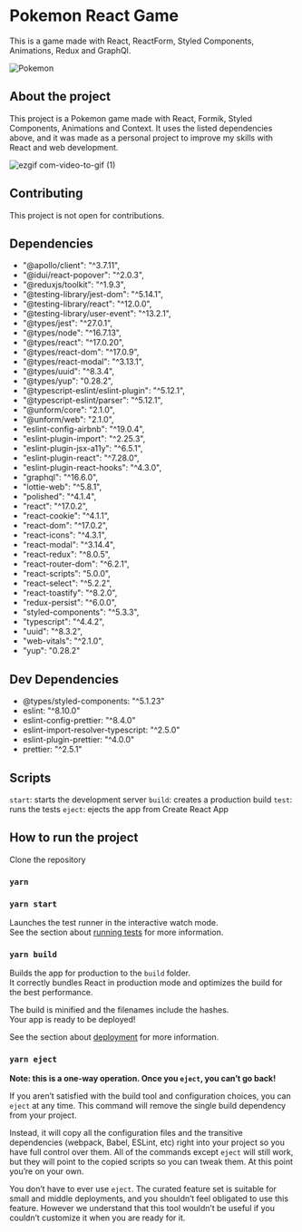 # Pokemon React Game

This is a game made with React, ReactForm, Styled Components, Animations, Redux and GraphQl.

![Pokemon](https://user-images.githubusercontent.com/15384670/229601936-c34d27ee-afe0-4750-a69c-090c576e557d.png)
                     

## About the project

This project is a Pokemon game made with React, Formik, Styled Components, Animations and Context. It uses the listed dependencies above, and it was made as a personal project to improve my skills with React and web development.

![ezgif com-video-to-gif (1)](https://user-images.githubusercontent.com/15384670/230655249-cb3355f8-9384-4656-9e25-75f68b75649f.gif)




## Contributing

This project is not open for contributions.

## Dependencies

*   "@apollo/client": "^3.7.11",
*   "@idui/react-popover": "^2.0.3",
*    "@reduxjs/toolkit": "^1.9.3",
*    "@testing-library/jest-dom": "^5.14.1",
*    "@testing-library/react": "^12.0.0",
*    "@testing-library/user-event": "^13.2.1",
*    "@types/jest": "^27.0.1",
*    "@types/node": "^16.7.13",
*    "@types/react": "^17.0.20",
*    "@types/react-dom": "^17.0.9",
*    "@types/react-modal": "^3.13.1",
*    "@types/uuid": "^8.3.4",
*    "@types/yup": "0.28.2",
*    "@typescript-eslint/eslint-plugin": "^5.12.1",
*    "@typescript-eslint/parser": "^5.12.1",
*    "@unform/core": "2.1.0",
*    "@unform/web": "2.1.0",
*    "eslint-config-airbnb": "^19.0.4",
*    "eslint-plugin-import": "^2.25.3",
*    "eslint-plugin-jsx-a11y": "^6.5.1",
*    "eslint-plugin-react": "^7.28.0",
*    "eslint-plugin-react-hooks": "^4.3.0",
*    "graphql": "^16.6.0",
*    "lottie-web": "^5.8.1",
*    "polished": "^4.1.4",
*    "react": "^17.0.2",
*    "react-cookie": "^4.1.1",
*    "react-dom": "^17.0.2",
*    "react-icons": "^4.3.1",
*    "react-modal": "^3.14.4",
*    "react-redux": "^8.0.5",
*    "react-router-dom": "^6.2.1",
*    "react-scripts": "5.0.0",
*    "react-select": "^5.2.2",
*    "react-toastify": "^8.2.0",
*    "redux-persist": "^6.0.0",
*    "styled-components": "^5.3.3",
*    "typescript": "^4.4.2",
*    "uuid": "^8.3.2",
*    "web-vitals": "^2.1.0",
*    "yup": "0.28.2"
## Dev Dependencies

* @types/styled-components: "^5.1.23"
* eslint: "^8.10.0"
* eslint-config-prettier: "^8.4.0"
* eslint-import-resolver-typescript: "^2.5.0"
* eslint-plugin-prettier: "^4.0.0"
* prettier: "^2.5.1"

## Scripts

`start`: starts the development server
`build`: creates a production build
`test`: runs the tests
`eject`: ejects the app from Create React App

## How to run the project
Clone the repository
### `yarn`
### `yarn start`
Launches the test runner in the interactive watch mode.\
See the section about [running tests](https://facebook.github.io/create-react-app/docs/running-tests) for more information.
### `yarn build`
Builds the app for production to the `build` folder.\
It correctly bundles React in production mode and optimizes the build for the best performance.

The build is minified and the filenames include the hashes.\
Your app is ready to be deployed!

See the section about [deployment](https://facebook.github.io/create-react-app/docs/deployment) for more information.

### `yarn eject`

**Note: this is a one-way operation. Once you `eject`, you can’t go back!**

If you aren’t satisfied with the build tool and configuration choices, you can `eject` at any time. This command will remove the single build dependency from your project.

Instead, it will copy all the configuration files and the transitive dependencies (webpack, Babel, ESLint, etc) right into your project so you have full control over them. All of the commands except `eject` will still work, but they will point to the copied scripts so you can tweak them. At this point you’re on your own.

You don’t have to ever use `eject`. The curated feature set is suitable for small and middle deployments, and you shouldn’t feel obligated to use this feature. However we understand that this tool wouldn’t be useful if you couldn’t customize it when you are ready for it.


